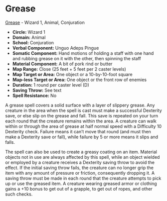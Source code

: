 # Grease

[Grease](/Magic/G/Grease.md) - Wizard 1, Animal, Conjuration

- **Circle:** Wizard 1
- **Domain:** Animal
- **School:** Conjuration
- **Verbal Component:** Unguo Adeps Pingue
- **Somatic Component:** Hand motions of holding a staff with one hand and rubbing grease on it with the other, then spinning the staff
- **Material Component:** A bit of pork rind or butter
- **Map Range:** Close (25 feet + 5 feet per 2 caster levels)
- **Map Target or Area:** One object or a 10-by-10-foot square
- **Map-less Target or Area:** One object or the front row of enemies
- **Duration:** 1 round per caster level (D)
- **Saving Throw:** See text
- **Spell Resistance:** No

A grease spell covers a solid surface with a layer of slippery grease. Any creature in the area when the spell is cast must make a successful Dexterity save, or else slip on the grease and fall. This save is repeated on your turn each round that the creature remains within the area. A creature can walk within or through the area of grease at half normal speed with a Difficulty 10 Dexterity check. Failure means it can’t move that round (and must then make a Dexterity save or fall), while failure by 5 or more means it slips and falls.

The spell can also be used to create a greasy coating on an item. Material objects not in use are always affected by this spell, while an object wielded or employed by a creature receives a Dexterity saving throw to avoid the effect. If the initial saving throw fails, the creature can no longer grip the item with any amount of pressure or friction, consequently dropping it. A saving throw must be made in each round that the creature attempts to pick up or use the greased item. A creature wearing greased armor or clothing gains a +10 bonus to get out of a grapple, to get out of ropes, and other such checks.
